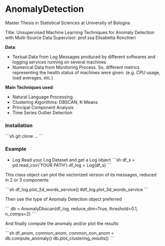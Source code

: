 # AnomalyDetection
Master Thesis in Statistical Sciences at University of Bologna

Title: Unsupervised Machine Learning Techniques for Anomaly Detection with Multi-Source Data
Supervisor: prof.ssa Elisabetta Ronchieri

**Data**: 
- Textual Data from Log Messages produced by different softwares and logging services running on several machines
- Numerical Data from Monitoring Process. So, different metrics representing the health status of machines were given. (e.g. CPU usage, load averages, etc.)



**Main Techniques used**:

- Natural Language Processing
- Clustering Algorithms: DBSCAN, K-Means
- Principal Component Analysis
- Time Series Outlier Detection


### Installation 

´´´sh
git clone ...
´´´

### Example

- Log
Read your Log Dataset and get a Log object
´´´sh
df_s = pd.read_csv('YOUR PATH')
df_log = Log(df_s)
´´´

This class object can plot the vectorized version of its messages, reduced in 2 or 3 components

´´´sh 
df_log.plot_2d_words_service()
#df_log.plot_3d_words_service
´´´


Then use the type of Anomaly Detection object preferred

´´´
db = AnomalyDbscan(df_log, reduce_dim=True, threshold=0.1, n_comps=2)
´´´

And finally compute the anomaly and/or plot the results

´´´sh
df_anom, common_anom, common_non_anom = db.compute_anomaly()
db.plot_clustering_results()
´´´









